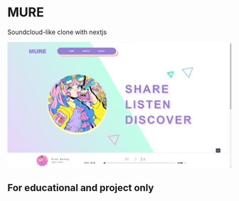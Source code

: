 # MURE
Soundcloud-like clone with nextjs

![Project preview](./preview2.png)

## For educational and project only

